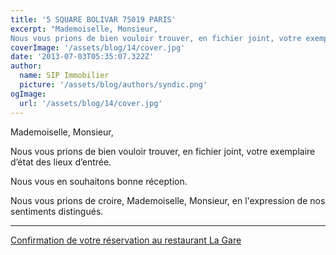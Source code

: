 ```yaml
---
title: '5 SQUARE BOLIVAR 75019 PARIS'
excerpt: "Mademoiselle, Monsieur,
Nous vous prions de bien vouloir trouver, en fichier joint, votre exemplaire d’état des lieux d’entrée."
coverImage: '/assets/blog/14/cover.jpg'
date: '2013-07-03T05:35:07.322Z'
author:
  name: SIP Immobilier
  picture: '/assets/blog/authors/syndic.png'
ogImage:
  url: '/assets/blog/14/cover.jpg'
---
```


Mademoiselle, Monsieur,

Nous vous prions de bien vouloir trouver, en fichier joint, votre exemplaire d’état des lieux d’entrée.

Nous vous en souhaitons bonne réception.

Nous vous prions de croire, Mademoiselle, Monsieur, en l'expression de nos sentiments distingués.

<hr />

<a href="/posts/15-tous-au-restaurant">Confirmation de votre réservation au restaurant La Gare</a>
